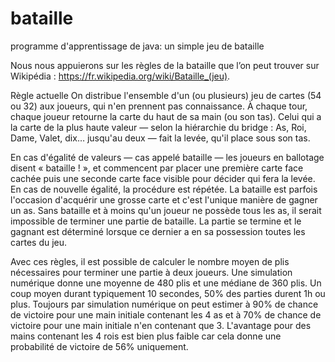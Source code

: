 # bataille
programme d'apprentissage de java: un simple jeu de bataille

Nous nous appuierons sur les règles de la bataille que l’on peut trouver sur Wikipédia : https://fr.wikipedia.org/wiki/Bataille_(jeu).

Règle actuelle
On distribue l'ensemble d'un (ou plusieurs) jeu de cartes (54 ou 32) aux joueurs, qui n'en prennent pas connaissance. À chaque tour, chaque joueur retourne la carte du haut de sa main (ou son tas). Celui qui a la carte de la plus haute valeur — selon la hiérarchie du bridge : As, Roi, Dame, Valet, dix… jusqu'au deux — fait la levée, qu'il place sous son tas.

En cas d'égalité de valeurs — cas appelé bataille — les joueurs en ballotage disent « bataille ! », et commencent par placer une première carte face cachée puis une seconde carte face visible pour décider qui fera la levée. En cas de nouvelle égalité, la procédure est répétée. La bataille est parfois l'occasion d'acquérir une grosse carte et c'est l'unique manière de gagner un as. Sans bataille et à moins qu'un joueur ne possède tous les as, il serait impossible de terminer une partie de bataille. La partie se termine et le gagnant est déterminé lorsque ce dernier a en sa possession toutes les cartes du jeu.

Avec ces règles, il est possible de calculer le nombre moyen de plis nécessaires pour terminer une partie à deux joueurs. Une simulation numérique donne une moyenne de 480 plis et une médiane de 360 plis. Un coup moyen durant typiquement 10 secondes, 50% des parties durent 1h ou plus. Toujours par simulation numérique on peut estimer à 90% de chance de victoire pour une main initiale contenant les 4 as et à 70% de chance de victoire pour une main initiale n'en contenant que 3. L'avantage pour des mains contenant les 4 rois est bien plus faible car cela donne une probabilité de victoire de 56% uniquement. 
